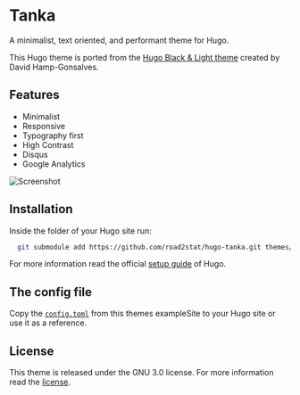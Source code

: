 # Tanka

A minimalist, text oriented, and performant theme for Hugo.

This Hugo theme is ported from the [Hugo Black & Light theme](https://github.com/davidhampgonsalves/hugo-black-and-light-theme) created by David Hamp-Gonsalves.

## Features

- Minimalist
- Responsive
- Typography first
- High Contrast
- Disqus
- Google Analytics

![Screenshot](https://github.com/road2stat/hugo-tanka/blob/master/images/screenshot.png)

## Installation

Inside the folder of your Hugo site run:

```bash
  git submodule add https://github.com/road2stat/hugo-tanka.git themes/hugo-tanka
```

For more information read the official [setup guide](https://gohugo.io/overview/installing/) of Hugo.

## The config file

Copy the [`config.toml`](https://github.com/road2stat/hugo-tanka/blob/master/exampleSite/config.toml) from this themes exampleSite to your Hugo site or use it as a reference.

## License

This theme is released under the GNU 3.0 license. For more information read the [license](https://github.com/road2stat/hugo-tanka/blob/master/LICENSE).
